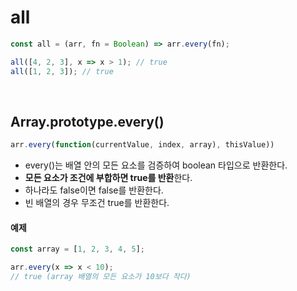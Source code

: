 # all
``` javascript
const all = (arr, fn = Boolean) => arr.every(fn);

all([4, 2, 3], x => x > 1); // true
all([1, 2, 3]); // true
```
<br>

## Array.prototype.every() 
```javascript
arr.every(function(currentValue, index, array), thisValue))
```
-  every()는 배열 안의 모든 요소를 검증하여 boolean 타입으로 반환한다.
- **모든 요소가 조건에 부합하면 true를 반환**한다.
- 하나라도 false이면 false를 반환한다.
- 빈 배열의 경우 무조건 true를 반환한다.

####  예제
```javascript
const array = [1, 2, 3, 4, 5];

arr.every(x => x < 10);
// true (array 배열의 모든 요소가 10보다 작다)
```
